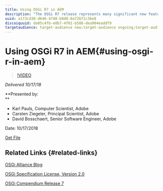```yaml
---
title: Using OSGi R7 in AEM
description: "The OSGi R7 release represents many significant new features and capabilities and provides an open standards-based approach for a number of modern valuable and simple-to-use technologies important to Java developers.  New features include (amongst others): Declarative Services update | New Bundle Annotations | Push Streams and Promises | Converter | Http Whiteboard | Configurator and Configuration Admin | Java 9 support |  In this session, we will highlight and explain the most interesting additions in OSGi R7 with a focus on what can be used with AEM 6.4 already. "
uuid: a173cd38-d646-4748-b8d0-8a726f1c3be8
discoiquuid: da05c4fb-e8b7-4f01-b588-dea904eaddf9
targetaudience: target-audience new;target-audience ongoing;target-audience upgrader
---
```


# Using OSGi R7 in AEM{#using-osgi-r-in-aem}

>[!VIDEO](https://video.tv.adobe.com/v/25037/?quality=9)

*Delivered 10/17/18*

**Presented by:   
**

* Karl Pauls, Computer Scientist, Adobe  
* Carsten Ziegeler, Principal Scientist, Adobe
* David Bosschaert, Senior Software Engineer, Adobe

Date: 10/17/2018

[Get File](assets/aem-gems-osg-r7inaem-10172018.pdf)

## Related Links {#related-links}

[OSGi Alliance Blog](https://blog.osgi.org/2018/09/osgi-r7-highlights-blog-series.html)

[OSGi Specification License, Version 2.0](https://osgi.org/specification/osgi.core/7.0.0/index.html)

[OSGi Compendium Release 7](https://osgi.org/specification/osgi.cmpn/7.0.0/index.html)

<!--
[Get back to the Overview](https://helpx.adobe.com/experience-manager/kt/eseminars/gems/aem-index.html)
-->
